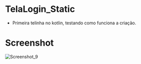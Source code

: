 # TelaLogin_Static

- Primeira telinha no kotlin, testando como funciona a criação.

# Screenshot
![Screenshot_9](https://github.com/SgCafe/TelaLogin_Static/assets/105067158/0a67ea55-cdd0-42d2-81ea-e1ee13849773)
